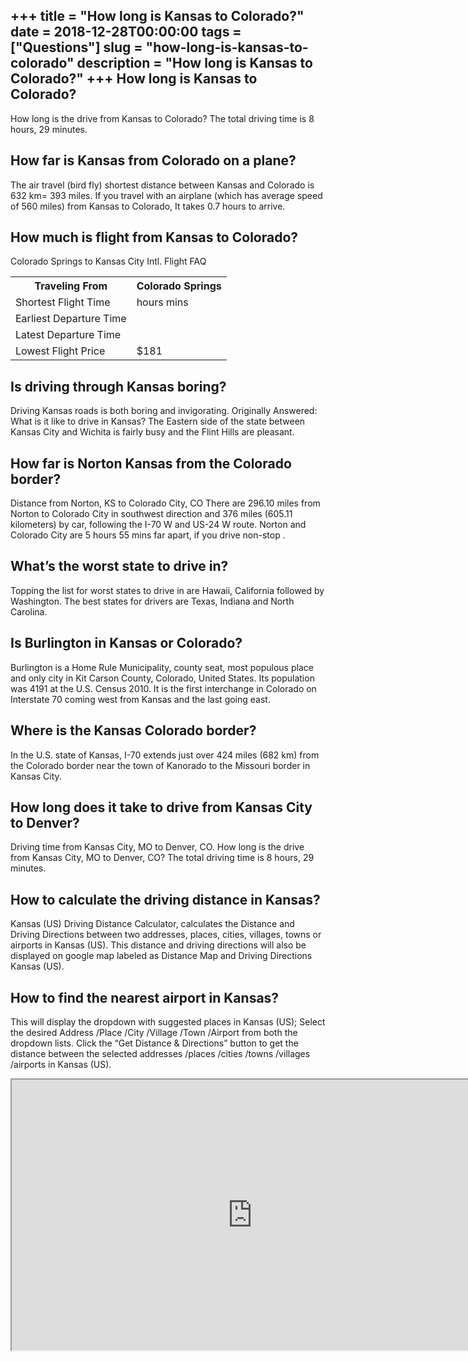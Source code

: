 +++
title = "How long is Kansas to Colorado?"
date = 2018-12-28T00:00:00
tags = ["Questions"]
slug = "how-long-is-kansas-to-colorado"
description = "How long is Kansas to Colorado?"
+++
How long is Kansas to Colorado?
-------------------------------

How long is the drive from Kansas to Colorado? The total driving time is 8 hours, 29 minutes.

How far is Kansas from Colorado on a plane?
-------------------------------------------

The air travel (bird fly) shortest distance between Kansas and Colorado is 632 km= 393 miles. If you travel with an airplane (which has average speed of 560 miles) from Kansas to Colorado, It takes 0.7 hours to arrive.

How much is flight from Kansas to Colorado?
-------------------------------------------

Colorado Springs to Kansas City Intl. Flight FAQ

<table><tr><th>Traveling From</th><th>Colorado Springs</th></tr><tr><td>Shortest Flight Time</td><td>hours mins</td></tr><tr><td>Earliest Departure Time</td><td></td></tr><tr><td>Latest Departure Time</td><td></td></tr><tr><td>Lowest Flight Price</td><td>$181</td></tr></table>

Is driving through Kansas boring?
---------------------------------

Driving Kansas roads is both boring and invigorating. Originally Answered: What is it like to drive in Kansas? The Eastern side of the state between Kansas City and Wichita is fairly busy and the Flint Hills are pleasant.

How far is Norton Kansas from the Colorado border?
--------------------------------------------------

Distance from Norton, KS to Colorado City, CO There are 296.10 miles from Norton to Colorado City in southwest direction and 376 miles (605.11 kilometers) by car, following the I-70 W and US-24 W route. Norton and Colorado City are 5 hours 55 mins far apart, if you drive non-stop .

What’s the worst state to drive in?
-----------------------------------

Topping the list for worst states to drive in are Hawaii, California followed by Washington. The best states for drivers are Texas, Indiana and North Carolina.

Is Burlington in Kansas or Colorado?
------------------------------------

Burlington is a Home Rule Municipality, county seat, most populous place and only city in Kit Carson County, Colorado, United States. Its population was 4191 at the U.S. Census 2010. It is the first interchange in Colorado on Interstate 70 coming west from Kansas and the last going east.

Where is the Kansas Colorado border?
------------------------------------

In the U.S. state of Kansas, I-70 extends just over 424 miles (682 km) from the Colorado border near the town of Kanorado to the Missouri border in Kansas City.

How long does it take to drive from Kansas City to Denver?
----------------------------------------------------------

Driving time from Kansas City, MO to Denver, CO. How long is the drive from Kansas City, MO to Denver, CO? The total driving time is 8 hours, 29 minutes.

How to calculate the driving distance in Kansas?
------------------------------------------------

Kansas (US) Driving Distance Calculator, calculates the Distance and Driving Directions between two addresses, places, cities, villages, towns or airports in Kansas (US). This distance and driving directions will also be displayed on google map labeled as Distance Map and Driving Directions Kansas (US).

How to find the nearest airport in Kansas?
------------------------------------------

This will display the dropdown with suggested places in Kansas (US); Select the desired Address /Place /City /Village /Town /Airport from both the dropdown lists. Click the “Get Distance &amp; Directions” button to get the distance between the selected addresses /places /cities /towns /villages /airports in Kansas (US).

<iframe allow="accelerometer; autoplay; clipboard-write; encrypted-media; gyroscope; picture-in-picture" allowfullscreen="" class="__youtube_prefs__  epyt-is-override  no-lazyload" data-no-lazy="1" data-origheight="433" data-origwidth="770" data-skipgform_ajax_framebjll="" height="433" id="_ytid_87011" loading="lazy" src="https://www.youtube.com/embed/CITUMdYOD4k?enablejsapi=1&autoplay=0&cc_load_policy=0&cc_lang_pref=&iv_load_policy=1&loop=0&modestbranding=0&rel=1&fs=1&playsinline=0&autohide=2&theme=dark&color=red&controls=1&" title="YouTube player" width="770"></iframe>